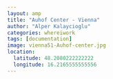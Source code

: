 ```yaml
---
layout: amp
title: "Auhof Center - Vienna"
author: "Alper Kalaycioglu"
categories: whereiwork
tags: [documentation]
image: vienna51-Auhof-center.jpg
location:
  latitude: 48.2080222222222
  longitude: 16.2165555555556
---
```

